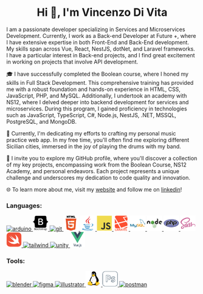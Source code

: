<h1 align="center">Hi 👋, I'm Vincenzo Di Vita</h1>
<p>I am a passionate developer specializing in Services and Microservices Development. Currently, I work as a Back-end Developer at Future +, where I have extensive expertise in both Front-End and Back-End development. My skills span across Vue, React, NestJS, dotNet, and Laravel frameworks. I have a particular interest in Back-end projects, and I find great excitement in working on projects that involve API development.</p>

<p>🎓 I have successfully completed the Boolean course, where I honed my skills in Full Stack Development. This comprehensive training has provided me with a robust foundation and hands-on experience in HTML, CSS, JavaScript, PHP, and MySQL. Additionally, I undertook an academy with NS12, where I delved deeper into backend development for services and microservices. During this program, I gained proficiency in technologies such as JavaScript, TypeScript, C#, Node.js, NestJS, .NET, MSSQL, PostgreSQL, and MongoDB.</p>

<p>🚀 Currently, I'm dedicating my efforts to crafting my personal music practice web app. In my free time, you'll often find me exploring different Sicilian cities, immersed in the joy of playing the drums with my band.</p>

<p>💼 I invite you to explore my GitHub profile, where you'll discover a collection of my key projects, encompassing work from the Boolean Course, NS12 Academy, and personal endeavors. Each project represents a unique challenge and underscores my dedication to code quality and innovation.</p>

🌐 To learn more about me, visit my <a href="https://divitavincenzo.com">website</a>  and follow me on <a href="https://www.linkedin.com/in/vincenzodivita/">linkedin</a>!

<h3 align="left">Languages:</h3>
<p align="left">
    <a
        href="https://www.arduino.cc/"
        target="_blank"
        rel="noreferrer"
    >
        <img 
            src="https://cdn.worldvectorlogo.com/logos/arduino-1.svg"
            alt="arduino"
            width="40"
            height="40"
        /> 
    </a>
    <a
        href="https://getbootstrap.com"
        target="_blank"
        rel="noreferrer"
    >
        <img 
            src="https://raw.githubusercontent.com/devicons/devicon/master/icons/bootstrap/bootstrap-plain-wordmark.svg"
            alt="bootstrap"
            width="40"
            height="40"
        /> 
    </a>
    <a
        href="https://git-scm.com/"
        target="_blank"
        rel="noreferrer"
    >
        <img 
            src="https://www.vectorlogo.zone/logos/git-scm/git-scm-icon.svg"
            alt="git"
            width="40"
            height="40"
        /> 
    </a>
    <a
        href="https://www.w3.org/html/"
        target="_blank"
        rel="noreferrer"
    >
        <img 
            src="https://raw.githubusercontent.com/devicons/devicon/master/icons/html5/html5-original-wordmark.svg"
            alt="html5"
            width="40"
            height="40"
        /> 
    </a>
    <a
        href="https://www.java.com"
        target="_blank"
        rel="noreferrer"
    >
        <img 
            src="https://raw.githubusercontent.com/devicons/devicon/master/icons/java/java-original.svg"
            alt="java"
            width="40"
            height="40"
        /> 
    </a>
    <a
        href="https://developer.mozilla.org/en-US/docs/Web/JavaScript"
        target="_blank"
        rel="noreferrer"
    >
        <img 
            src="https://raw.githubusercontent.com/devicons/devicon/master/icons/javascript/javascript-original.svg"
            alt="javascript"
            width="40"
            height="40"
        /> 
    </a>
    <a
        href="https://laravel.com/"
        target="_blank"
        rel="noreferrer"
    >
        <img 
            src="https://raw.githubusercontent.com/devicons/devicon/master/icons/laravel/laravel-plain-wordmark.svg"
            alt="laravel"
            width="40"
            height="40"
        /> 
    </a>
    <a
        href="https://www.mysql.com/"
        target="_blank"
        rel="noreferrer"
    >
        <img 
            src="https://raw.githubusercontent.com/devicons/devicon/master/icons/mysql/mysql-original-wordmark.svg"
            alt="mysql"
            width="40"
            height="40"
        /> 
    </a>
    <a
        href="https://nodejs.org"
        target="_blank"
        rel="noreferrer"
    >
        <img 
            src="https://raw.githubusercontent.com/devicons/devicon/master/icons/nodejs/nodejs-original-wordmark.svg"
            alt="nodejs"
            width="40"
            height="40"
        /> 
    </a>
    <a
        href="https://www.php.net"
        target="_blank"
        rel="noreferrer"
    >
        <img 
            src="https://raw.githubusercontent.com/devicons/devicon/master/icons/php/php-original.svg"
            alt="php"
            width="40"
            height="40"
        /> 
    </a>
    <a
        href="https://sass-lang.com"
        target="_blank"
        rel="noreferrer"
    >
        <img 
            src="https://raw.githubusercontent.com/devicons/devicon/master/icons/sass/sass-original.svg"
            alt="sass"
            width="40"
            height="40"
        /> 
    </a>
    <a
        href="https://developer.apple.com/swift/"
        target="_blank"
        rel="noreferrer"
    >
        <img 
            src="https://raw.githubusercontent.com/devicons/devicon/master/icons/swift/swift-original.svg"
            alt="swift"
            width="40"
            height="40"
        /> 
    </a>
    <a
        href="https://tailwindcss.com/"
        target="_blank"
        rel="noreferrer"
    >
        <img 
            src="https://www.vectorlogo.zone/logos/tailwindcss/tailwindcss-icon.svg"
            alt="tailwind"
            width="40"
            height="40"
        /> 
    </a>
    <a
        href="https://unity.com/"
        target="_blank"
        rel="noreferrer"
    >
        <img 
            src="https://www.vectorlogo.zone/logos/unity3d/unity3d-icon.svg"
            alt="unity"
            width="40"
            height="40"
        /> 
    </a>
    <a
        href="https://vuejs.org/"
        target="_blank"
        rel="noreferrer"
    >
        <img 
            src="https://raw.githubusercontent.com/devicons/devicon/master/icons/vuejs/vuejs-original-wordmark.svg"
            alt="vuejs"
            width="40"
            height="40"
        /> 
    </a> 
</p>
<h3 align="left">Tools:</h3>
<p align="left">
    <a
        href="https://www.blender.org/"
        target="_blank"
        rel="noreferrer"
    >
        <img 
            src="https://download.blender.org/branding/community/blender_community_badge_white.svg"
            alt="blender"
            width="40"
            height="40"
        /> 
    </a>
    <a
        href="https://www.figma.com/"
        target="_blank"
        rel="noreferrer"
    >
        <img 
            src="https://www.vectorlogo.zone/logos/figma/figma-icon.svg"
            alt="figma"
            width="40"
            height="40"
        /> 
    </a>
    <a
        href="https://www.adobe.com/in/products/illustrator.html"
        target="_blank"
        rel="noreferrer"
    >
        <img 
            src="https://www.vectorlogo.zone/logos/adobe_illustrator/adobe_illustrator-icon.svg"
            alt="illustrator"
            width="40"
            height="40"
        /> 
    </a>
    <a
        href="https://www.linux.org/"
        target="_blank"
        rel="noreferrer"
    >
        <img 
            src="https://raw.githubusercontent.com/devicons/devicon/master/icons/linux/linux-original.svg"
            alt="linux"
            width="40"
            height="40"
        /> 
    </a>
    <a
        href="https://www.photoshop.com/en"
        target="_blank"
        rel="noreferrer"
    >
        <img 
            src="https://raw.githubusercontent.com/devicons/devicon/master/icons/photoshop/photoshop-line.svg"
            alt="photoshop"
            width="40"
            height="40"
        /> 
    </a>
    <a
        href="https://postman.com"
        target="_blank"
        rel="noreferrer"
    >
        <img 
            src="https://www.vectorlogo.zone/logos/getpostman/getpostman-icon.svg"
            alt="postman"
            width="40"
            height="40"
        /> 
    </a>
</p>
